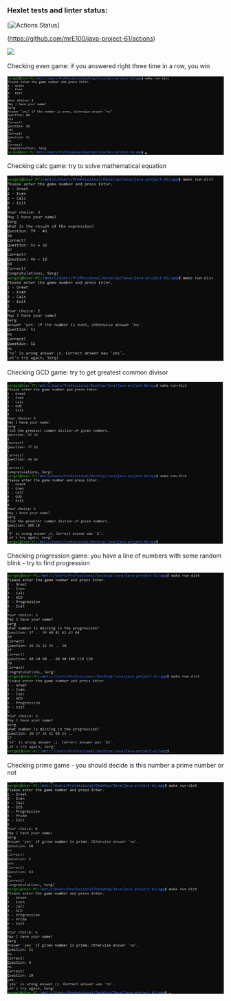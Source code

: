 ### Hexlet tests and linter status:
[![Actions Status](https://github.com/mrE100/java-project-61/workflows/hexlet-check/badge.svg)]

(https://github.com/mrE100/java-project-61/actions)

<a href="https://codeclimate.com/github/mrE100/java-project-61/maintainability"><img src="https://api.codeclimate.com/v1/badges/7e4a857fa156c93e3000/maintainability" /></a>

Checking even game: if you answered right three time in a row, you win

![checking even game](https://github.com/mrE100/java-project-61/blob/main/printScreen1.jpg)

Checking calc game: try to solve mathematical equation

![checking calc game](https://github.com/mrE100/java-project-61/blob/main/printScreen2.jpg)

Checking GCD game: try to get greatest common divisor

![checking greatest common divisor game](https://github.com/mrE100/java-project-61/blob/main/printScreen3.jpg)

Checking progression game: you have a line of numbers with some random blink - try to find progression

![checking progression game](https://github.com/mrE100/java-project-61/blob/main/printScreen4.jpg)

Checking prime game - you should decide is this number a prime number or not

![checking prime game](https://github.com/mrE100/java-project-61/blob/main/printScreen5.jpg)
